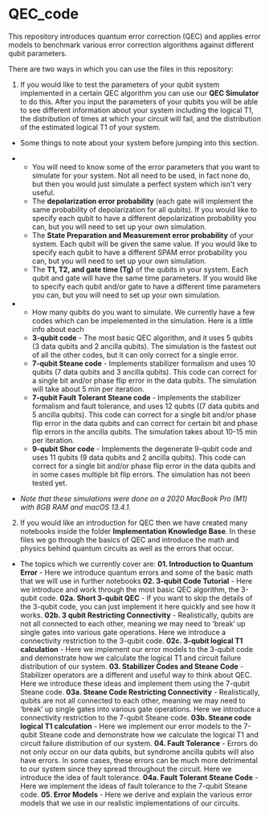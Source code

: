 # QEC_code
This repository introduces quantum error correction (QEC) and applies error models to benchmark various error correction algorithms against different qubit parameters. 

There are two ways in which you can use the files in this repository:

1. If you would like to test the parameters of your qubit system implemented in a certain QEC algorithm you can use our **QEC Simulator** to do this. After you input the parameters of your qubits you will be able to see different information about your system including the logical T1, the distribution of times at which your circuit will fail, and the distribution of the estimated logical T1 of your system.
* Some things to note about your system before jumping into this section.
- - You will need to know some of the error parameters that you want to simulate for your system. Not all need to be used, in fact none do, but then you would just simulate a perfect system which isn't very useful.
  - The **depolarization error probability** (each gate will implement the same probability of depolarization for all qubits). If you would like to specify each qubit to have a different depolarization probability you can, but you will need to set up your own simulation.
  - The **State Preparation and Measurement error probability** of your system. Each qubit will be given the same value. If you would like to specify each qubit to have a different SPAM error probability you can, but you will need to set up your own simulation.
  - The **T1, T2, and gate time (Tg)** of the qubits in your system. Each qubit and gate will have the same time parameters. If you would like to specify each qubit and/or gate to have a different time parameters you can, but you will need to set up your own simulation.
- - How many qubits do you want to simulate. We currently have a few codes which can be impelemented in the simulation. Here is a little info about each
  - **3-qubit code** - The most basic QEC algorithm, and it uses 5 qubits (3 data qubits and 2 ancilla qubits). The simulation is the fastest out of all the other codes, but it can only correct for a single error.
  - **7-qubit Steane code** - Implements stabilizer formalism and uses 10 qubits (7 data qubits and 3 ancilla qubits). This code can correct for a single bit and/or phase flip error in the data qubits. The simulation will take about 5 min per iteration.
  - **7-qubit Fault Tolerant Steane code** - Implements the stabilizer formalism and fault tolerance, and uses 12 qubits ((7 data qubits and 5 ancilla qubits). This code can correct for a single bit and/or phase flip error in the data qubits and can correct for certain bit and phase flip errors in the ancilla qubits. The simulation takes about 10-15 min per iteration.
  - **9-qubit Shor code** - Implements the degenerate 9-qubit code and uses 11 qubits (9 data qubits and 2 ancilla qubits). This code can correct for a single bit and/or phase flip error in the data qubits and in some cases multiple bit flip errors. The simulation has not been tested yet.
    
* *Note that these simulations were done on a 2020 MacBook Pro (M1) with 8GB RAM and macOS 13.4.1.*

2. If you would like an introduction for QEC then we have created many notebooks inside the folder **Implementation Knowledge Base**. In these files we go through the basics of QEC and introduce the math and physics behind quantum circuits as well as the errors that occur.
* The topics which we currently cover are:
	**01. Introduction to Quantum Error** - Here we introduce quantum errors and some of the basic math that we will use in further notebooks
	**02. 3-qubit Code Tutorial** - Here we introduce and work through the most basic QEC algorithm, the 3-qubit code.
	**02a. Short 3-qubit QEC** - If you want to skip the details of the 3-qubit code, you can just implement it here quickly and see how it works.
	**02b. 3 qubit Restricting Connectivity** - Realistically, qubits are not all connected to each other, meaning we may need to ‘break’ up single gates into various gate operations. Here we introduce a connectivity restriction to the 3-qubit code.
	**02c. 3-qubit logical T1 calculation** - Here we implement our error models to the 3-qubit code and demonstrate how we calculate the logical T1 and circuit failure distribution of our system.
	**03. Stabilizer Codes and Steane Code** - Stabilizer operators are a different and useful way to think about QEC. Here we introduce these ideas and implement them using the 7-qubit Steane code.
	**03a. Steane Code Restricting Connectivity** - Realistically, qubits are not all connected to each other, meaning we may need to ‘break’ up single gates into various gate operations. Here we introduce a connectivity restriction to the 7-qubit Steane code.
	**03b. Steane code logical T1 calculation** - Here we implement our error models to the 7-qubit Steane code and demonstrate how we calculate the logical T1 and circuit failure distribution of our system.
	**04. Fault Tolerance** - Errors do not only occur on our data qubits, but syndrome ancilla qubits will also have errors. In some cases, these errors can be much more detrimental to our system since they spread throughout the circuit. Here we introduce the idea of fault tolerance.
   **04a. Fault Tolerant Steane Code** - Here we implement the ideas of fault tolerance to the 7-qubit Steane code.
   **05. Error Models** - Here we derive and explain the various error models that we use in our realistic implementations of our circuits.



